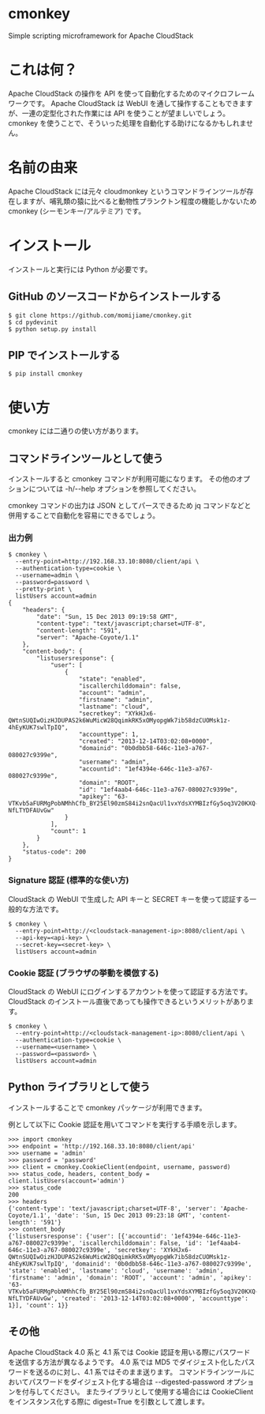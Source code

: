 cmonkey
=======

Simple scripting microframework for Apache CloudStack

# これは何？

Apache CloudStack の操作を API を使って自動化するためのマイクロフレームワークです。
Apache CloudStack は WebUI を通して操作することもできますが、一連の定型化された作業には API を使うことが望ましいでしょう。
cmonkey を使うことで、そういった処理を自動化する助けになるかもしれません。

# 名前の由来

Apache CloudStack には元々 cloudmonkey というコマンドラインツールが存在しますが、哺乳類の猿に比べると動物性プランクトン程度の機能しかないため cmonkey (シーモンキー/アルテミア) です。

# インストール

インストールと実行には Python が必要です。

## GitHub のソースコードからインストールする

```
$ git clone https://github.com/momijiame/cmonkey.git
$ cd pydevinit
$ python setup.py install
```

## PIP でインストールする

```
$ pip install cmonkey
```

# 使い方

cmonkey には二通りの使い方があります。

## コマンドラインツールとして使う

インストールすると cmonkey コマンドが利用可能になります。
その他のオプションについては -h/--help オプションを参照してください。

cmonkey コマンドの出力は JSON としてパースできるため jq コマンドなどと併用することで自動化を容易にできるでしょう。

### 出力例

```
$ cmonkey \
  --entry-point=http://192.168.33.10:8080/client/api \
  --authentication-type=cookie \
  --username=admin \
  --password=password \
  --pretty-print \
  listUsers account=admin
{
    "headers": {
        "date": "Sun, 15 Dec 2013 09:19:58 GMT", 
        "content-type": "text/javascript;charset=UTF-8", 
        "content-length": "591", 
        "server": "Apache-Coyote/1.1"
    }, 
    "content-body": {
        "listusersresponse": {
            "user": [
                {
                    "state": "enabled", 
                    "iscallerchilddomain": false, 
                    "account": "admin", 
                    "firstname": "admin", 
                    "lastname": "cloud", 
                    "secretkey": "XYkHJx6-QWtnSUQIwOizHJDUPAS2k6WuMicW28QqimkRK5xOMyopgWk7ib58dzCUOMsk1z-4hEyKUK7swlTpIQ", 
                    "accounttype": 1, 
                    "created": "2013-12-14T03:02:08+0000", 
                    "domainid": "0b0dbb58-646c-11e3-a767-080027c9399e", 
                    "username": "admin", 
                    "accountid": "1ef4394e-646c-11e3-a767-080027c9399e", 
                    "domain": "ROOT", 
                    "id": "1ef4aab4-646c-11e3-a767-080027c9399e", 
                    "apikey": "63-VTKvb5aFURMgPobNMhhCfb_BY25El90zmS84i2snQacUl1vxYdsXYMBIzfGy5oq3V20KXQ-NfLTYDFAUvGw"
                }
            ], 
            "count": 1
        }
    }, 
    "status-code": 200
}

```

### Signature 認証 (標準的な使い方)

CloudStack の WebUI で生成した API キーと SECRET キーを使って認証する一般的な方法です。

```
$ cmonkey \
  --entry-point=http://<cloudstack-management-ip>:8080/client/api \
  --api-key=<api-key> \
  --secret-key=<secret-key> \
  listUsers account=admin
```

### Cookie 認証 (ブラウザの挙動を模倣する)

CloudStack の WebUI にログインするアカウントを使って認証する方法です。
CloudStack のインストール直後であっても操作できるというメリットがあります。

```
$ cmonkey \
  --entry-point=http://<cloudstack-management-ip>:8080/client/api \
  --authentication-type=cookie \
  --username=<username> \
  --password=<password> \
  listUsers account=admin
```

## Python ライブラリとして使う

インストールすることで cmonkey パッケージが利用できます。

例として以下に Cookie 認証を用いてコマンドを実行する手順を示します。

```
>>> import cmonkey
>>> endpoint = 'http://192.168.33.10:8080/client/api'
>>> username = 'admin'
>>> password = 'password'
>>> client = cmonkey.CookieClient(endpoint, username, password)
>>> status_code, headers, content_body = client.listUsers(account='admin')
>>> status_code
200
>>> headers
{'content-type': 'text/javascript;charset=UTF-8', 'server': 'Apache-Coyote/1.1', 'date': 'Sun, 15 Dec 2013 09:23:18 GMT', 'content-length': '591'}
>>> content_body
{'listusersresponse': {'user': [{'accountid': '1ef4394e-646c-11e3-a767-080027c9399e', 'iscallerchilddomain': False, 'id': '1ef4aab4-646c-11e3-a767-080027c9399e', 'secretkey': 'XYkHJx6-QWtnSUQIwOizHJDUPAS2k6WuMicW28QqimkRK5xOMyopgWk7ib58dzCUOMsk1z-4hEyKUK7swlTpIQ', 'domainid': '0b0dbb58-646c-11e3-a767-080027c9399e', 'state': 'enabled', 'lastname': 'cloud', 'username': 'admin', 'firstname': 'admin', 'domain': 'ROOT', 'account': 'admin', 'apikey': '63-VTKvb5aFURMgPobNMhhCfb_BY25El90zmS84i2snQacUl1vxYdsXYMBIzfGy5oq3V20KXQ-NfLTYDFAUvGw', 'created': '2013-12-14T03:02:08+0000', 'accounttype': 1}], 'count': 1}}
```

## その他

Apache CloudStack 4.0 系と 4.1 系では Cookie 認証を用いる際にパスワードを送信する方法が異なるようです。
4.0 系では MD5 でダイジェスト化したパスワードを送るのに対し、4.1 系ではそのまま送ります。
コマンドラインツールにおいてパスワードをダイジェスト化する場合は --digested-password オプションを付与してください。
またライブラリとして使用する場合には CookieClient をインスタンス化する際に digest=True を引数として渡します。
